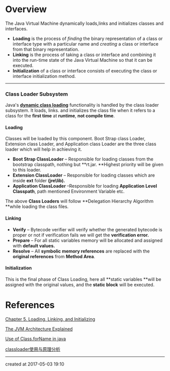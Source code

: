 # Overview

The Java Virtual Machine dynamically loads,links and initializes classes and interfaces.

- **Loading** is the process of *finding* the binary representation of a class or interface type with a particular name and *creating* a class or interface from that binary representation.
- **Linking** is the process of taking a class or interface and combining it into the run-time state of the Java Virtual Machine so that it can be executed.
- **Initialization** of a class or interface consists of executing the class or interface initialization method.




---

### Class Loader Subsystem

Java's [**dynamic class loading**](http://www.javainterviewpoint.com/use-of-class-forname-in-java/) functionality is handled by the class loader subsystem. It loads, links. and initializes the class file when it refers to a class for the **first time** at **runtime**, **not compile time**. 

#### Loading

Classes will be loaded by this component. Boot Strap class Loader, Extension class Loader, and Application class Loader are the three class
 loader which will help in achieving it.

- **Boot Strap ClassLoader** – Responsible for loading classes from the bootstrap classpath, nothing but **rt.jar. **Highest priority will be given to this loader.
- **Extension ClassLoader** – Responsible for loading classes which are inside **ext** folder **(jre\lib).**
- **Application ClassLoader** –Responsible for loading **Application Level Classpath**, path mentioned Environment Variable etc.

The above **Class Loaders** will follow **Delegation Hierarchy Algorithm **while loading the class files.



#### Linking

- **Verify** – Bytecode verifier will verify whether the generated bytecode is proper or not if verification fails we will get the **verification error.**
- **Prepare** – For all static variables memory will be allocated and assigned with **default values.**
- **Resolve** – All **symbolic memory references** are replaced with the **original references** from **Method Area**.



#### Initialization

This is the final phase of Class Loading, here all **static variables **will be assigned with the original values, and the **static block** will be executed.




# References

[Chapter 5. Loading, Linking, and Initializing](http://docs.oracle.com/javase/specs/jvms/se8/html/jvms-5.html)

[The JVM Architecture Explained](https://dzone.com/articles/jvm-architecture-explained)

[Use of Class.forName in java](https://www.javainterviewpoint.com/use-of-class-forname-in-java/)

[classloader使用与原理分析](https://liuzhengyang.github.io/2016/09/28/classloader/)

---

created at 2017-05-03 19:10

